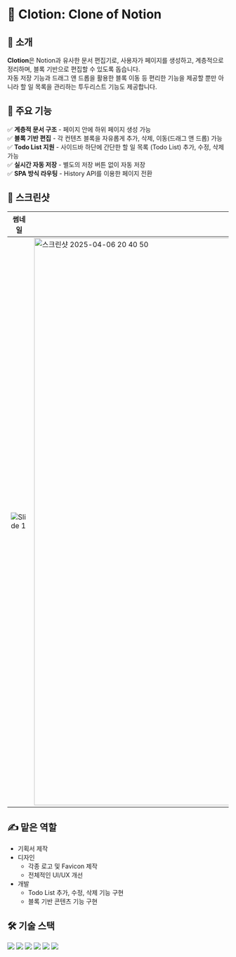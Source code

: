 # 📝 Clotion: Clone of Notion  

## 🚀 소개  
**Clotion**은 Notion과 유사한 문서 편집기로, 사용자가 페이지를 생성하고, 계층적으로 정리하며, 블록 기반으로 편집할 수 있도록 돕습니다.  
자동 저장 기능과 드래그 앤 드롭을 활용한 블록 이동 등 편리한 기능을 제공할 뿐만 아니라 할 일 목록을 관리하는 투두리스트 기능도 제공합니다.

## 🎯 주요 기능  
✅ **계층적 문서 구조** - 페이지 안에 하위 페이지 생성 가능  
✅ **블록 기반 편집** - 각 컨텐츠 블록을 자유롭게 추가, 삭제, 이동(드래그 앤 드롭) 가능  
✅ **Todo List 지원** - 사이드바 하단에 간단한 할 일 목록 (Todo List) 추가, 수정, 삭제 가능  
✅ **실시간 자동 저장** - 별도의 저장 버튼 없이 자동 저장   
✅ **SPA 방식 라우팅** - History API를 이용한 페이지 전환  


## 📸 스크린샷  
| 썸네일 | 편집 모드 |
|---------|---------|
| ![Slide 1](https://github.com/user-attachments/assets/f906e843-4a50-4701-aeba-e0541f6314a2) | <img width="1289" alt="스크린샷 2025-04-06 20 40 50" src="https://github.com/user-attachments/assets/eadcb02a-faff-4beb-9732-4b448de0dde7" /> |



## ✍️ 맡은 역할
- 기획서 제작 
- 디자인
  - 각종 로고 및 Favicon 제작
  - 전체적인 UI/UX 개선
- 개발
  - Todo List 추가, 수정, 삭제 기능 구현
  - 블록 기반 콘텐츠 기능 구현

## 🛠️ 기술 스택  
<p>
  <img src="https://img.shields.io/badge/javascript-F7DF1E?style=for-the-badge&logo=javascript&logoColor=white"/>
  <img src="https://img.shields.io/badge/CSS3-1572B6?style=for-the-badge&logo=CSS3&logoColor=white"/>
  <img src="https://img.shields.io/badge/HTML5-E34F26?style=for-the-badge&logo=HTML5&logoColor=white"/>
  <img src="https://img.shields.io/badge/figma-%23F24E1E.svg?style=for-the-badge&logo=figma&logoColor=white"/>
  <img src="https://img.shields.io/badge/prettier-%23F7B93E.svg?style=for-the-badge&logo=prettier&logoColor=black"/>
  <img src="https://img.shields.io/badge/Discord-%235865F2.svg?style=for-the-badge&logo=discord&logoColor=white"/>
</p>



